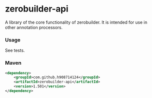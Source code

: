 # zerobuilder-api

A library of the core functionality of zerobuilder.
It is intended for use in other annotation processors.

### Usage

See tests.

### Maven

````xml
<dependency>
    <groupId>com.github.h908714124</groupId>
    <artifactId>zerobuilder-api</artifactId>
    <version>1.501</version>
</dependency>
````
